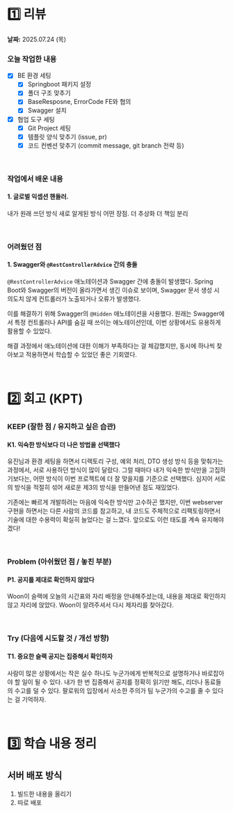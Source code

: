 # 1️⃣ 리뷰
**날짜:** 2025.07.24 (목)

### 오늘 작업한 내용
- [x] BE 환경 세팅
  - [x] Springboot 패키지 설정
  - [x] 폴더 구조 맞추기
  - [x] BaseResposne, ErrorCode FE와 협의
  - [x] Swagger 설치
- [x] 협업 도구 세팅
  - [x] Git Project 세팅
  - [x] 템플릿 양식 맞추기 (issue, pr)
  - [x] 코드 컨벤션 맞추기 (commit message, git branch 전략 등)

</br>

### 작업에서 배운 내용

#### 1. 글로벌 익셉션 핸들러.
내가 원래 쓰던 방식
새로 알게된 방식
어떤 장점. 더 추상화  더 책임 분리

<br/>

### 어려웠던 점

#### 1. Swagger와 `@RestControllerAdvice` 간의 충돌

`@RestControllerAdvice` 애노테이션과 Swagger 간에 충돌이 발생했다.
Spring Boot와 Swagger의 버전이 올라가면서 생긴 이슈로 보이며, Swagger 문서 생성 시 의도치 않게 컨트롤러가 노출되거나 오류가 발생했다.

이를 해결하기 위해 Swagger의 `@Hidden` 애노테이션을 사용했다.
원래는 Swagger에서 특정 컨트롤러나 API를 숨길 때 쓰이는 애노테이션인데, 이번 상황에서도 유용하게 활용할 수 있었다.

해결 과정에서 애노테이션에 대한 이해가 부족하다는 걸 체감했지만, 동시에 하나씩 찾아보고 적용하면서 학습할 수 있었던 좋은 기회였다.

<br/>

#  2️⃣ 회고 (KPT)

### KEEP (잘한 점 / 유지하고 싶은 습관)

#### K1. 익숙한 방식보다 더 나은 방법을 선택했다
유진님과 환경 세팅을 하면서 디렉토리 구성, 예외 처리, DTO 생성 방식 등을 맞춰가는 과정에서, 서로 사용하던 방식이 많이 달랐다.
그럴 때마다 내가 익숙한 방식만을 고집하기보다는, 어떤 방식이 이번 프로젝트에 더 잘 맞을지를 기준으로 선택했다.
심지어 서로의 방식을 적절히 섞어 새로운 제3의 방식을 만들어낸 점도 재밌었다.

기존에는 빠르게 개발하려는 마음에 익숙한 방식만 고수하곤 했지만,
이번 webserver 구현을 하면서는 다른 사람의 코드를 참고하고,
내 코드도 주체적으로 리팩토링하면서 기술에 대한 수용력이 확실히 늘었다는 걸 느꼈다.
앞으로도 이런 태도를 계속 유지해야겠다!

<br/>

### Problem (아쉬웠던 점 / 놓친 부분)

#### P1. 공지를 제대로 확인하지 않았다

Woon이 슬랙에 오늘의 시간표와 자리 배정을 안내해주셨는데, 내용을 제대로 확인하지 않고 자리에 앉았다.
Woon이 알려주셔서 다시 제자리를 찾아갔다.

<br/>

### Try (다음에 시도할 것 / 개선 방향)

#### T1. 중요한 슬랙 공지는 집중해서 확인하자
사람이 많은 상황에서는 작은 실수 하나도 누군가에게 반복적으로 설명하거나 바로잡아야 할 일이 될 수 있다.
내가 한 번 집중해서 공지를 정확히 읽기만 해도, 리더나 동료들의 수고를 덜 수 있다.
팔로워의 입장에서 사소한 주의가 팀 누군가의 수고를 줄 수 있다는 걸 기억하자.

<br/>

#  3️⃣ 학습 내용 정리

## 서버 배포 방식 
1. 빌드한 내용을 올리기
2. 따로 배포


<br/>
